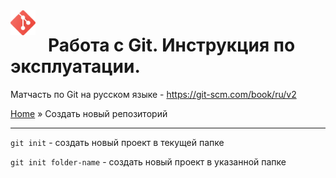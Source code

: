 <img src="images/git_icon.svg" width="40" style="float: left; margin-right: 20px"/> 

# Работа с Git. Инструкция по эксплуатации.
Матчасть по Git на русском языке - https://git-scm.com/book/ru/v2

[Home](readme.md) » Создать новый репозиторий
________________________

`git init` - создать новый проект в текущей папке

`git init folder-name` - создать новый проект в указанной папке
